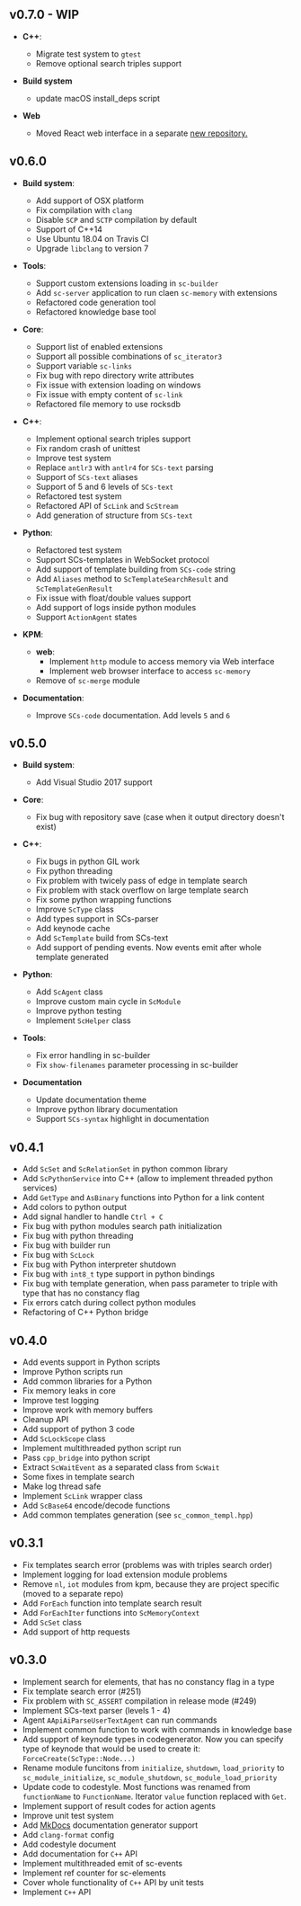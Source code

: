 ## v0.7.0 - WIP

 - **C++**:
    - Migrate test system to `gtest`
    - Remove optional search triples support

- **Build system**
    - update macOS install_deps script
 
 - **Web**
    - Moved React web interface in a separate [new repository.](https://github.com/ostis-ai/react-sc-web-ui-template)

## v0.6.0

 - **Build system**:
    - Add support of OSX platform
    - Fix compilation with `clang`
    - Disable `SCP` and `SCTP` compilation by default
    - Support of C++14
    - Use Ubuntu 18.04 on Travis CI
    - Upgrade `libclang` to version 7

 - **Tools**:
    - Support custom extensions loading in `sc-builder`
    - Add `sc-server` application to run claen `sc-memory` with extensions
    - Refactored code generation tool
    - Refactored knowledge base tool

 - **Core**:
    - Support list of enabled extensions
    - Support all possible combinations of `sc_iterator3`
    - Support variable `sc-links`
    - Fix bug with repo directory write attributes
    - Fix issue with extension loading on windows
    - Fix issue with empty content of `sc-link`
    - Refactored file memory to use rocksdb

 - **C++**:
    - Implement optional search triples support
    - Fix random crash of unittest
    - Improve test system
    - Replace `antlr3` with `antlr4` for `SCs-text` parsing
    - Support of `SCs-text` aliases
    - Support of 5 and 6 levels of `SCs-text`
    - Refactored test system
    - Refactored API of `ScLink` and `ScStream`
    - Add generation of structure from `SCs-text`

 - **Python**:
    - Refactored test system
    - Support SCs-templates in WebSocket protocol
    - Add support of template building from `SCs-code` string
    - Add `Aliases` method to `ScTemplateSearchResult` and `ScTemplateGenResult`
    - Fix issue with float/double values support
    - Add support of logs inside python modules
    - Support `ActionAgent` states

 - **KPM**:
    - **web**:
        - Implement `http` module to access memory via Web interface
        - Implement web browser interface to access `sc-memory`
    - Remove of `sc-merge` module

 - **Documentation**:
    - Improve `SCs-code` documentation. Add levels `5` and `6`

## v0.5.0

- **Build system**:
    - Add Visual Studio 2017 support

- **Core**:
    - Fix bug with repository save (case when it output directory doesn't exist)

- **C++**:
    - Fix bugs in python GIL work
    - Fix python threading
    - Fix problem with twicely pass of edge in template search
    - Fix problem with stack overflow on large template search
    - Fix some python wrapping functions
    - Improve `ScType` class
    - Add types support in SCs-parser
    - Add keynode cache
    - Add `ScTemplate` build from SCs-text
    - Add support of pending events. Now events emit after whole template generated

- **Python**:
    - Add `ScAgent` class
    - Improve custom main cycle in `ScModule`
    - Improve python testing
    - Implement `ScHelper` class

- **Tools**:
    - Fix error handling in sc-builder
    - Fix `show-filenames` parameter processing in sc-builder

- **Documentation**
    - Update documentation theme
    - Improve python library documentation
    - Support `SCs-syntax` highlight in documentation

## v0.4.1

* Add `ScSet` and `ScRelationSet` in python common library
* Add `ScPythonService` into C++ (allow to implement threaded python services)
* Add `GetType` and `AsBinary` functions into Python for a link content
* Add colors to python output
* Add signal handler to handle `Ctrl + C`
* Fix bug with python modules search path initialization
* Fix bug with python threading
* Fix bug with builder run
* Fix bug with `ScLock`
* Fix bug with Python interpreter shutdown
* Fix bug with `int8_t` type support in python bindings
* Fix bug with template generation, when pass parameter to triple with type that has no constancy flag
* Fix errors catch during collect python modules
* Refactoring of C++ Python bridge

## v0.4.0

* Add events support in Python scripts
* Improve Python scripts run
* Add common libraries for a Python
* Fix memory leaks in core
* Improve test logging
* Improve work with memory buffers
* Cleanup API
* Add support of python 3 code
* Add `ScLockScope` class
* Implement multithreaded python script run
* Pass `cpp_bridge` into python script
* Extract `ScWaitEvent` as a separated class from `ScWait`
* Some fixes in template search
* Make log thread safe
* Implement `ScLink` wrapper class
* Add `ScBase64` encode/decode functions
* Add common templates generation (see `sc_common_templ.hpp`)

## v0.3.1

* Fix templates search error (problems was with triples search order)
* Implement logging for load extension module problems
* Remove `nl`, `iot` modules from kpm, because they are project specific (moved to a separate repo)
* Add `ForEach` function into template search result
* Add `ForEachIter` functions into `ScMemoryContext`
* Add `ScSet` class
* Add support of http requests

## v0.3.0

* Implement search for elements, that has no constancy flag in a type
* Fix template search error (#251)
* Fix problem with `SC_ASSERT` compilation in release mode (#249)
* Implement SCs-text parser (levels 1 - 4)
* Agent `AApiAiParseUserTextAgent` can run commands
* Implement common function to work with commands in knowledge base
* Add support of keynode types in codegenerator. Now you can specify type of keynode that would be used to create it: `ForceCreate(ScType::Node...)`
* Rename module funcitons from `initialize`, `shutdown`, `load_priority` to `sc_module_initialize`, `sc_module_shutdown`, `sc_module_load_priority`
* Update code to codestyle. Most functions was renamed from `functionName` to `FunctionName`. Iterator `value` function replaced with `Get`.
* Implement support of result codes for action agents
* Improve unit test system
* Add [MkDocs](http://www.mkdocs.org/) documentation generator support
* Add `clang-format` config
* Add codestyle document
* Add documentation for `C++` API
* Implement multithreaded emit of sc-events
* Implement ref counter for sc-elements
* Cover whole functionality of `C++` API by unit tests
* Implement `C++` API
